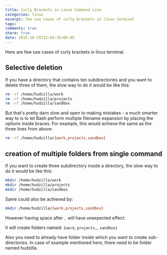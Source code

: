 ```yaml
---
title: Curly Brackets in Linux Command Line
categories: linux
excerpt: few use cases of curly brackets in linux terminal
tags:
comments: true
share: true
date: 2015-10-25T12:03:35+05:45
---
```


Here are few use cases of curly brackets in linux terminal.

## Selective deletion

If you have a directory that contains ten subdirectories and you want to delete three of them, the slow way to do it would be like this:

```bash
rm -rf /home/hudzilla/work
rm -rf /home/hudzilla/projects
rm -rf /home/hudzilla/sandbox
```

But that's pretty darn slow and open to making mistakes - a much smarter way to is to let Bash perform multiple filename expansion by placing the options inside braces. For example, this would achieve the same as the three lines from above:

```bash
rm -rf /home/hudzilla/{work,projects,sandbox}
```

## creation of multiple folders from single command

If you want to create three subdirectory inside a directory, the slow way to do it would be like this:

```bash
mkdir /home/hudzilla/work
mkdir /home/hudzilla/projects
mkdir /home/hudzilla/sandbox
```

Same could also be achieved by:

```bash
mkdir /home/hudzilla/{work,projects,sandbox}
```

However having space after `,` will have unexpected effect:

It will create folders named: `{work`, `projects,`, `sandbox}`

Also you need to already have folder inside which you want to create sub-directories. In case of example mentioned here, there need to be folder named hudzilla.
